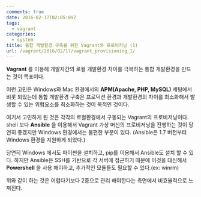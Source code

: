```yaml
---
comments: true
date: 2016-02-17T02:05:09Z
tags:
  - vagrant
categories:
  - system
title: 통합 개발환경 구축을 위한 Vagrant와 프로비저닝 (1)
url: /vagrant/2016/02/17/vagrant_provisioning_1/
---
```


__Vagrant__ 를 이용해 개발자간의 로컬 개발환경 차이를 극복하는 통합 개발환경을 만드는 것이 목표이다.  

이런 고민은 Windows와 Mac 환경에서의 __APM(Apache, PHP, MySQL)__ 세팅에서 비롯 되었는데 통합 개발환경 구축은 프로덕션 환경과 개발환경의 차이를 최소화해서 발생할 수 있는 위험요소를 최소화하는 것이 목적인 것이다. 

여기서 고민하게 된 것은 각각의 로컬환경에서 구동되는 Vagrant의 프로비저닝이다.  
shell 보다 __Ansible__ 을 이용해서 Vagrant 가상 머신의 프로비저닝을 진행하는 것이 당연히 좋겠지만 Windows 환경에서는 불편한 부분이 있다. (Ansible은 1.7 버전부터 Windows 환경을 지원하게 되었다.)  

당연히 Windows 에서도 파이썬을 설치하고, pip를 이용해서 Ansible도 설치 할 수 있다. 하지만 Ansible은 SSH를 기반으로 각 서버에 접근하기 때문에 이것을 대신해서 __Powershell__ 을 사용 해야하고, 추가적인 모듈들도 필요할 수 있다.(ex: winrm)  

위와 같이 하는 것은 어렵다기보다 2중으로 관리 해야한다는 측면에서 비효율적으로 느껴진다. 

